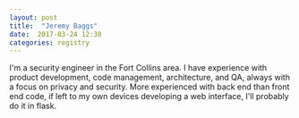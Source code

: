 ```yaml
---
layout: post
title:  "Jeremy Baggs"
date:  2017-03-24 12:30
categories: registry
---
```


I'm a security engineer in the Fort Collins area. I have experience with product development, code management, architecture, and QA, always with a focus on privacy and security. More experienced with back end than front end code, if left to my own devices developing a web interface, I'll probably do it in flask. 
